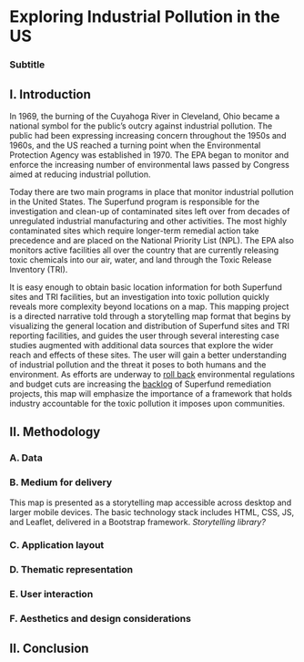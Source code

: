 # Exploring Industrial Pollution in the US
### Subtitle

## I. Introduction

In 1969, the burning of the Cuyahoga River in Cleveland, Ohio became a national symbol for the public’s outcry against industrial pollution. The public had been expressing increasing concern throughout the 1950s and 1960s, and the US reached a turning point when the Environmental Protection Agency was established in 1970. The EPA began to monitor and enforce the increasing number of environmental laws passed by Congress aimed at reducing industrial pollution.

Today there are two main programs in place that monitor industrial pollution in the United States. The Superfund program is responsible for the investigation and clean-up of contaminated sites left over from decades of unregulated industrial manufacturing and other activities. The most highly contaminated sites which require longer-term remedial action take precedence and are placed on the National Priority List (NPL). The EPA also monitors active facilities all over the country that are currently releasing toxic chemicals into our air, water, and land through the Toxic Release Inventory (TRI).

It is easy enough to obtain basic location information for both Superfund sites and TRI facilities, but an investigation into toxic pollution quickly reveals more complexity beyond locations on a map. This mapping project is a directed narrative told through a storytelling map format that begins by visualizing the general location and distribution of Superfund sites and TRI reporting facilities, and guides the user through several interesting case studies augmented with additional data sources that explore the wider reach and effects of these sites. The user will gain a better understanding of industrial pollution and the threat it poses to both humans and the environment. As efforts are underway to [roll back]( https://www.vox.com/energy-and-environment/2018/1/26/16936104/epa-trump-toxic-air-pollution) environmental regulations and budget cuts are increasing the [backlog]( https://www.latimes.com/world-nation/story/2020-01-04/backlog-of-toxic-superfund-clean-ups-grows-under-trump) of Superfund remediation projects, this map will emphasize the importance of a framework that holds industry accountable for the toxic pollution it imposes upon communities. 

## II. Methodology

### A. Data

### B. Medium for delivery

This map is presented as a storytelling map accessible across desktop and larger mobile devices. The basic technology stack includes HTML, CSS, JS, and Leaflet, delivered in a Bootstrap framework. _Storytelling library?_

### C. Application layout

### D. Thematic representation

### E. User interaction

### F. Aesthetics and design considerations

## II. Conclusion
